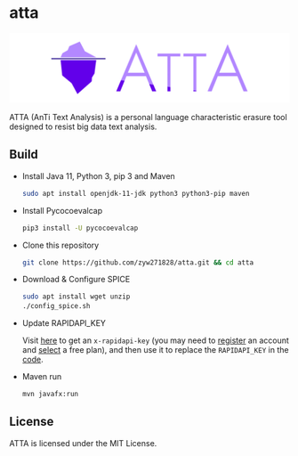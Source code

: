 # atta

![logo](res/img/atta_logo.png)

ATTA (AnTi Text Analysis) is a personal language characteristic erasure tool designed to resist big data text analysis.

## Build

* Install Java 11, Python 3, pip 3 and Maven

  ```bash
  sudo apt install openjdk-11-jdk python3 python3-pip maven
  ```

* Install Pycocoevalcap

  ```bash
  pip3 install -U pycocoevalcap
  ```

* Clone this repository

  ```bash
  git clone https://github.com/zyw271828/atta.git && cd atta
  ```

* Download & Configure SPICE

  ```bash
  sudo apt install wget unzip
  ./config_spice.sh
  ```

* Update RAPIDAPI_KEY

  Visit [here](https://rapidapi.com/googlecloud/api/google-translate1/endpoints) to get an `x-rapidapi-key` (you may need to [register](https://rapidapi.com/signup) an account and [select](https://rapidapi.com/googlecloud/api/google-translate1/pricing) a free plan), and then use it to replace the `RAPIDAPI_KEY` in the [code](src/main/java/com/github/atta/Translator.java).

* Maven run

  ```bash
  mvn javafx:run
  ```

## License

ATTA is licensed under the MIT License.
